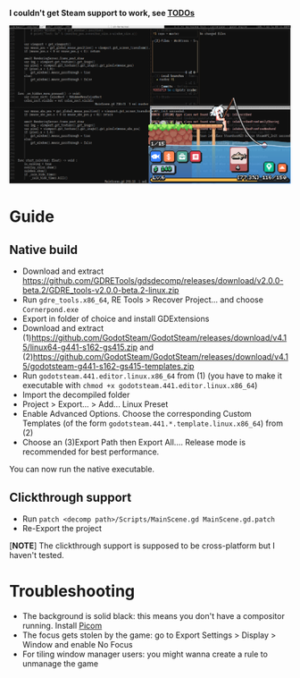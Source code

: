 **I couldn't get Steam support to work, see [TODOs](TODO.md)**

![Image](SCREENSHOT.png "proof of native decomp")

# Guide

## Native build

- Download and extract https://github.com/GDRETools/gdsdecomp/releases/download/v2.0.0-beta.2/GDRE_tools-v2.0.0-beta.2-linux.zip
- Run `gdre_tools.x86_64`, RE Tools > Recover Project... and choose `Cornerpond.exe`
- Export in folder of choice and install GDExtensions
- Download and extract (1)https://github.com/GodotSteam/GodotSteam/releases/download/v4.15/linux64-g441-s162-gs415.zip and (2)https://github.com/GodotSteam/GodotSteam/releases/download/v4.15/godotsteam-g441-s162-gs415-templates.zip
- Run `godotsteam.441.editor.linux.x86_64` from (1) (you have to make it executable with `chmod +x godotsteam.441.editor.linux.x86_64`)
- Import the decompiled folder
- Project > Export... > Add... Linux Preset
- Enable Advanced Options. Choose the corresponding Custom Templates (of the form `godotsteam.441.*.template.linux.x86_64`) from (2)
- Choose an (3)Export Path then Export All.... Release mode is recommended for best performance.

You can now run the native executable.

## Clickthrough support

- Run
  `patch <decomp path>/Scripts/MainScene.gd MainScene.gd.patch`
- Re-Export the project

\[**NOTE**\] The clickthrough support is supposed to be cross-platform but I haven't tested.

# Troubleshooting

- The background is solid black: this means you don't have a compositor running. Install [Picom](https://github.com/yshui/picom)
- The focus gets stolen by the game: go to Export Settings > Display > Window and enable No Focus
- For tiling window manager users: you might wanna create a rule to unmanage the game
